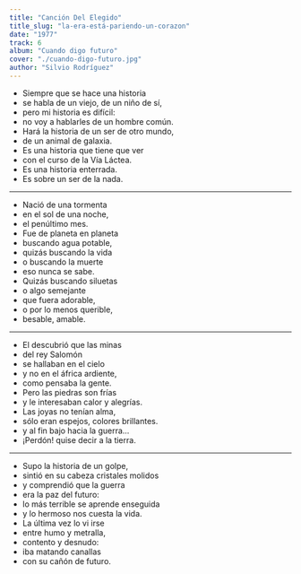 ```yaml
---
title: "Canción Del Elegido"
title_slug: "la-era-está-pariendo-un-corazon"
date: "1977"
track: 6
album: "Cuando digo futuro"
cover: "./cuando-digo-futuro.jpg"
author: "Silvio Rodríguez"
---
```


- Siempre que se hace una historia
- se habla de un viejo, de un niño de sí,
- pero mi historia es difícil:
- no voy a hablarles de un hombre común.
- Hará la historia de un ser de otro mundo,
- de un animal de galaxia.
- Es una historia que tiene que ver
- con el curso de la Vía Láctea.
- Es una historia enterrada.
- Es sobre un ser de la nada.

---

- Nació de una tormenta
- en el sol de una noche,
- el penúltimo mes.
- Fue de planeta en planeta
- buscando agua potable,
- quizás buscando la vida
- o buscando la muerte
- eso nunca se sabe.
- Quizás buscando siluetas
- o algo semejante
- que fuera adorable,
- o por lo menos querible,
- besable, amable.

---

- El descubrió que las minas
- del rey Salomón
- se hallaban en el cielo
- y no en el áfrica ardiente,
- como pensaba la gente.
- Pero las piedras son frías
- y le interesaban calor y alegrías.
- Las joyas no tenían alma,
- sólo eran espejos, colores brillantes.
- y al fin bajo hacia la guerra...
- ¡Perdón! quise decir a la tierra.

---

- Supo la historia de un golpe,
- sintió en su cabeza cristales molidos
- y comprendió que la guerra
- era la paz del futuro:
- lo más terrible se aprende enseguida
- y lo hermoso nos cuesta la vida.
- La última vez lo vi irse
- entre humo y metralla,
- contento y desnudo:
- iba matando canallas
- con su cañón de futuro.
